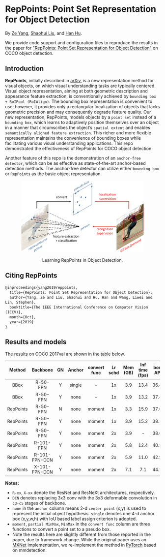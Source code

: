 # RepPoints: Point Set Representation for Object Detection

By [Ze Yang](https://yangze.tech/), [Shaohui Liu](http://b1ueber2y.me/), and [Han Hu](https://ancientmooner.github.io/).

We provide code support and configuration files to reproduce the results in the paper for
["RepPoints: Point Set Representation for Object Detection"](https://arxiv.org/abs/1904.11490) on COCO object detection.

## Introduction

**RepPoints**, initially described in [arXiv](https://arxiv.org/abs/1904.11490), is a new representation method for visual objects, on which visual understanding tasks are typically centered. Visual object representation, aiming at both geometric description and appearance feature extraction, is conventionally achieved by `bounding box + RoIPool (RoIAlign)`. The bounding box representation is convenient to use; however, it provides only a rectangular localization of objects that lacks geometric precision and may consequently degrade feature quality. Our new representation, RepPoints, models objects by a `point set` instead of a `bounding box`, which learns to adaptively position themselves over an object in a manner that circumscribes the object’s `spatial extent` and enables `semantically aligned feature extraction`. This richer and more flexible representation maintains the convenience of bounding boxes while facilitating various visual understanding applications. This repo demonstrated the effectiveness of RepPoints for COCO object detection.

Another feature of this repo is the demonstration of an `anchor-free detector`, which can be as effective as state-of-the-art anchor-based detection methods. The anchor-free detector can utilize either `bounding box` or `RepPoints` as the basic object representation.

<div align="center">
  <img src="reppoints.png" width="400px" />
  <p>Learning RepPoints in Object Detection.</p>
</div>

## Citing RepPoints

```
@inproceedings{yang2019reppoints,
  title={RepPoints: Point Set Representation for Object Detection},
  author={Yang, Ze and Liu, Shaohui and Hu, Han and Wang, Liwei and Lin, Stephen},
  booktitle={The IEEE International Conference on Computer Vision (ICCV)},
  month={Oct},
  year={2019}
}
```

## Results and models

The results on COCO 2017val are shown in the table below.

| Method    | Backbone      | GN  | Anchor | convert func | Lr schd | Mem (GB) | Inf time (fps) | box AP | Download |
|:---------:|:-------------:|:---:|:------:|:------------:|:-------:|:--------:|:--------------:|:------:|:--------:|
| BBox      | R-50-FPN      | Y   | single | -            | 1x      | 3.9      | 13.4           | 36.4   | [model](https://open-mmlab.s3.ap-northeast-2.amazonaws.com/mmdetection/v2.0/reppoints/bbox_r50_grid_fpn_gn-neck%2Bhead_1x_coco/bbox_r50_grid_fpn_gn-neck%2Bhead_1x_coco_20200329-c98bfa96.pth) &#124; [log](https://open-mmlab.s3.ap-northeast-2.amazonaws.com/mmdetection/v2.0/reppoints/bbox_r50_grid_fpn_gn-neck%2Bhead_1x_coco/bbox_r50_grid_fpn_gn-neck%2Bhead_1x_coco_20200329_145916.log.json) |
| BBox      | R-50-FPN      | Y   | none   | -            | 1x      | 3.9      | 13.2           | 37.4   | [model](https://open-mmlab.s3.ap-northeast-2.amazonaws.com/mmdetection/v2.0/reppoints/bbox_r50_grid_center_fpn_gn-neck%2Bhead_1x_coco/bbox_r50_grid_center_fpn_gn-neck%2Bhead_1x_coco_20200330-00f73d58.pth) &#124; [log](https://open-mmlab.s3.ap-northeast-2.amazonaws.com/mmdetection/v2.0/reppoints/bbox_r50_grid_center_fpn_gn-neck%2Bhead_1x_coco/bbox_r50_grid_center_fpn_gn-neck%2Bhead_1x_coco_20200330_233609.log.json) |
| RepPoints | R-50-FPN      | N   | none   | moment       | 1x      | 3.3      | 15.9           | 37.0   | [model](https://open-mmlab.s3.ap-northeast-2.amazonaws.com/mmdetection/v2.0/reppoints/reppoints_moment_r50_fpn_1x_coco/reppoints_moment_r50_fpn_1x_coco_20200330-b73db8d1.pth) &#124; [log](https://open-mmlab.s3.ap-northeast-2.amazonaws.com/mmdetection/v2.0/reppoints/reppoints_moment_r50_fpn_1x_coco/reppoints_moment_r50_fpn_1x_coco_20200330_233609.log.json) |
| RepPoints | R-50-FPN      | Y   | none   | moment       | 1x      | 3.9      | 15.2           | 38.1   | [model](https://open-mmlab.s3.ap-northeast-2.amazonaws.com/mmdetection/v2.0/reppoints/reppoints_moment_r50_fpn_gn-neck%2Bhead_1x_coco/reppoints_moment_r50_fpn_gn-neck%2Bhead_1x_coco_20200329-4b38409a.pth) &#124; [log](https://open-mmlab.s3.ap-northeast-2.amazonaws.com/mmdetection/v2.0/reppoints/reppoints_moment_r50_fpn_gn-neck%2Bhead_1x_coco/reppoints_moment_r50_fpn_gn-neck%2Bhead_1x_coco_20200329_145952.log.json) |
| RepPoints | R-50-FPN      | Y   | none   | moment       | 2x      | 3.9      | -              | 38.6   | [model](https://open-mmlab.s3.ap-northeast-2.amazonaws.com/mmdetection/v2.0/reppoints/reppoints_moment_r50_fpn_gn-neck%2Bhead_2x_coco/reppoints_moment_r50_fpn_gn-neck%2Bhead_2x_coco_20200329-91babaa2.pth) &#124; [log](https://open-mmlab.s3.ap-northeast-2.amazonaws.com/mmdetection/v2.0/reppoints/reppoints_moment_r50_fpn_gn-neck%2Bhead_2x_coco/reppoints_moment_r50_fpn_gn-neck%2Bhead_2x_coco_20200329_150020.log.json) |
| RepPoints | R-101-FPN     | Y   | none   | moment       | 2x      | 5.8      | 12.4           | 40.5   | [model](https://open-mmlab.s3.ap-northeast-2.amazonaws.com/mmdetection/v2.0/reppoints/reppoints_moment_r101_fpn_gn-neck%2Bhead_2x_coco/reppoints_moment_r101_fpn_gn-neck%2Bhead_2x_coco_20200329-4fbc7310.pth) &#124; [log](https://open-mmlab.s3.ap-northeast-2.amazonaws.com/mmdetection/v2.0/reppoints/reppoints_moment_r101_fpn_gn-neck%2Bhead_2x_coco/reppoints_moment_r101_fpn_gn-neck%2Bhead_2x_coco_20200329_132205.log.json) |
| RepPoints | R-101-FPN-DCN | Y   | none   | moment       | 2x      | 5.9      | 11.0           | 42.9   | [model](https://open-mmlab.s3.ap-northeast-2.amazonaws.com/mmdetection/v2.0/reppoints/reppoints_moment_r101_fpn_dconv_c3-c5_gn-neck%2Bhead_2x_coco/reppoints_moment_r101_fpn_dconv_c3-c5_gn-neck%2Bhead_2x_coco_20200329-3309fbf2.pth) &#124; [log](https://open-mmlab.s3.ap-northeast-2.amazonaws.com/mmdetection/v2.0/reppoints/reppoints_moment_r101_fpn_dconv_c3-c5_gn-neck%2Bhead_2x_coco/reppoints_moment_r101_fpn_dconv_c3-c5_gn-neck%2Bhead_2x_coco_20200329_132134.log.json) |
| RepPoints | X-101-FPN-DCN | Y   | none   | moment       | 2x      | 7.1      | 7.1            | 44.2   | [model](https://open-mmlab.s3.ap-northeast-2.amazonaws.com/mmdetection/v2.0/reppoints/reppoints_moment_x101_fpn_dconv_c3-c5_gn-neck%2Bhead_2x_coco/reppoints_moment_x101_fpn_dconv_c3-c5_gn-neck%2Bhead_2x_coco_20200329-f87da1ea.pth) &#124; [log](https://open-mmlab.s3.ap-northeast-2.amazonaws.com/mmdetection/v2.0/reppoints/reppoints_moment_x101_fpn_dconv_c3-c5_gn-neck%2Bhead_2x_coco/reppoints_moment_x101_fpn_dconv_c3-c5_gn-neck%2Bhead_2x_coco_20200329_132201.log.json) |

**Notes:**

- `R-xx`, `X-xx` denote the ResNet and ResNeXt architectures, respectively.
- `DCN` denotes replacing 3x3 conv with the 3x3 deformable convolution in `c3-c5` stages of backbone.
- `none` in the `anchor` column means 2-d `center point` (x,y) is used to represent the initial object hypothesis. `single` denotes one 4-d anchor box (x,y,w,h) with IoU based label assign criterion is adopted.
- `moment`, `partial MinMax`, `MinMax` in the `convert func` column are three functions to convert a point set to a pseudo box.
- Note the results here are slightly different from those reported in the paper, due to framework change. While the original paper uses an [MXNet](https://mxnet.apache.org/) implementation, we re-implement the method in [PyTorch](https://pytorch.org/) based on mmdetection.
